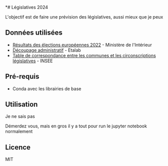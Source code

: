 *# Législatives 2024

L'objectif est de faire une prévision des législatives, aussi mieux que je peux

## Données utilisées

- [Résultats des élections européennes 2022](https://www.resultats-elections.interieur.gouv.fr/telechargements/EU2024) - Ministère de l'Intérieur
- [Découpage administratif](https://github.com/etalab/decoupage-administratif) - Etalab
- [Table de correspondance entre les communes et les circonscriptions législatives](https://www.insee.fr/fr/statistiques/6436476?sommaire=6436478) - INSEE


## Pré-requis

- Conda avec les librairies de base

## Utilisation

Je ne sais pas

Démerdez vous, mais en gros il y a tout pour run le jupyter notebook normalement

## Licence

MIT
